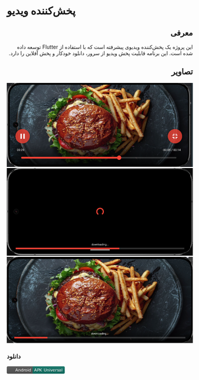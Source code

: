 # پخش‌کننده ویدیو

<div dir="rtl">

## معرفی

این پروژه یک پخش‌کننده ویدیوی پیشرفته است که با استفاده از Flutter توسعه داده شده است. این برنامه قابلیت پخش ویدیو از سرور، دانلود خودکار و پخش آفلاین را دارد.

## تصاویر

![صفحه پخش](readme/image/play.png)
![دانلود](readme/image/download.png)
![پخش در حال انجام](readme/image/playdown.png)

</div>

### **دانلود**
[![دانلود](readme/image/apk.png)](readme/apk/app-1.0.0.apk)
